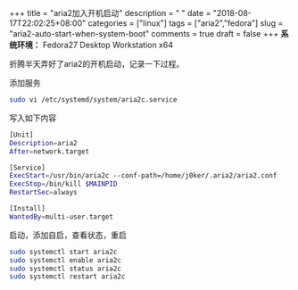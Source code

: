 +++
title = "aria2加入开机启动"
description = " "
date = "2018-08-17T22:02:25+08:00"
categories = ["linux"]
tags = ["aria2","fedora"]
slug = "aria2-auto-start-when-system-boot"
comments = true
draft = false
+++
**系统环境：** Fedora27 Desktop Workstation x64

折腾半天弄好了aria2的开机启动，记录一下过程。

添加服务

```bash
sudo vi /etc/systemd/system/aria2c.service
```

写入如下内容

```bash
[Unit]
Description=aria2
After=network.target

[Service]
ExecStart=/usr/bin/aria2c --conf-path=/home/j0ker/.aria2/aria2.conf
ExecStop=/bin/kill $MAINPID
RestartSec=always

[Install]
WantedBy=multi-user.target
```

启动，添加自启，查看状态，重启

```bash
sudo systemctl start aria2c
sudo systemctl enable aria2c
sudo systemctl status aria2c
sudo systemctl restart aria2c
```